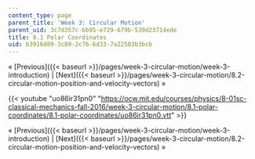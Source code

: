 ```yaml
---
content_type: page
parent_title: 'Week 3: Circular Motion'
parent_uid: 3c7d357c-bb95-e729-679b-539d23714ede
title: 8.1 Polar Coordinates
uid: b3916d89-3c89-2c76-6d33-7a22583b3bcb
---
```


« [Previous]({{< baseurl >}}/pages/week-3-circular-motion/week-3-introduction) | [Next]({{< baseurl >}}/pages/week-3-circular-motion/8.2-circular-motion-position-and-velocity-vectors) »

{{< youtube "uo86ir31pn0" "https://ocw.mit.edu/courses/physics/8-01sc-classical-mechanics-fall-2016/week-3-circular-motion/8.1-polar-coordinates/8.1-polar-coordinates/uo86ir31pn0.vtt" >}}

« [Previous]({{< baseurl >}}/pages/week-3-circular-motion/week-3-introduction) | [Next]({{< baseurl >}}/pages/week-3-circular-motion/8.2-circular-motion-position-and-velocity-vectors) »